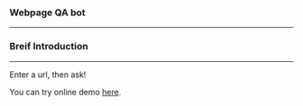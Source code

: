 ### Webpage QA bot
---
### Breif Introduction
---
Enter a url, then ask!

You can try online demo [here](https://chemroma-webpageqa-app-teafso.streamlit.app/).

